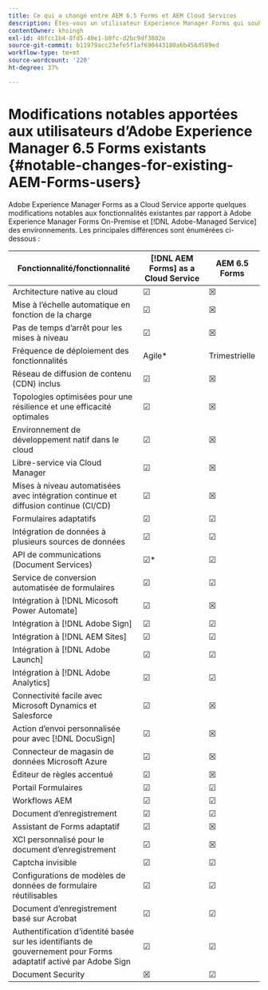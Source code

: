 ```yaml
---
title: Ce qui a changé entre AEM 6.5 Forms et AEM Cloud Services
description: Êtes-vous un utilisateur Experience Manager Forms qui souhaitez effectuer une mise à niveau vers Adobe Experience Manager Forms as a Cloud Service ? Découvrez les modifications les plus importantes avant de mettre à niveau ou de migrer vers Cloud Service.
contentOwner: khsingh
exl-id: 46fcc1b4-8fd5-40e1-b0fc-d2bc9df3802e
source-git-commit: b11979acc23efe5f1af690443180a6b456d589ed
workflow-type: tm+mt
source-wordcount: '220'
ht-degree: 37%

---
```


# Modifications notables apportées aux utilisateurs d’Adobe Experience Manager 6.5 Forms existants  {#notable-changes-for-existing-AEM-Forms-users}

Adobe Experience Manager Forms as a Cloud Service apporte quelques modifications notables aux fonctionnalités existantes par rapport à Adobe Experience Manager Forms On-Premise et [!DNL Adobe-Managed Service] des environnements. Les principales différences sont énumérées ci-dessous :

| Fonctionnalité/fonctionnalité | [!DNL AEM Forms] as a Cloud Service | AEM 6.5 Forms |
|---|---|---|
| Architecture native au cloud | ☑ | ☒ |
| Mise à l’échelle automatique en fonction de la charge | ☑ | ☒ |
| Pas de temps d’arrêt pour les mises à niveau | ☑ | ☒ |
| Fréquence de déploiement des fonctionnalités | Agile* | Trimestrielle |
| Réseau de diffusion de contenu (CDN) inclus | ☑ | ☒ |
| Topologies optimisées pour une résilience et une efficacité optimales | ☑ | ☒ |
| Environnement de développement natif dans le cloud | ☑ | ☒ |
| Libre-service via Cloud Manager | ☑ | ☒ |
| Mises à niveau automatisées avec intégration continue et diffusion continue (CI/CD) | ☑ | ☒ |
| Formulaires adaptatifs | ☑ | ☑ |
| Intégration de données à plusieurs sources de données | ☑ | ☑ |
| API de communications (Document Services) | ☑* | ☑ |
| Service de conversion automatisée de formulaires | ☑ | ☑ |
| Intégration à [!DNL Micosoft Power Automate] | ☑ | ☒ |
| Intégration à [!DNL Adobe Sign] | ☑ | ☑ |
| Intégration à [!DNL AEM Sites] | ☑ | ☑ |
| Intégration à [!DNL Adobe Launch] | ☑ | ☑ |
| Intégration à [!DNL Adobe Analytics] | ☑ | ☑ |
| Connectivité facile avec Microsoft Dynamics et Salesforce | ☑ | ☒ |
| Action d’envoi personnalisée pour avec [!DNL DocuSign] | ☑ | ☒ |
| Connecteur de magasin de données Microsoft Azure | ☑ | ☒ |
| Éditeur de règles accentué | ☑ | ☒ |
| Portail Formulaires | ☑ | ☑ |
| Workflows AEM | ☑ | ☑ |
| Document d’enregistrement | ☑ | ☑ |
| Assistant de Forms adaptatif | ☑ | ☒ |
| XCI personnalisé pour le document d’enregistrement | ☑ | ☒ |
| Captcha invisible | ☑ | ☑ |
| Configurations de modèles de données de formulaire réutilisables | ☑ | ☑ |
| Document d’enregistrement basé sur Acrobat | ☑ | ☑ |
| Authentification d’identité basée sur les identifiants de gouvernement pour Forms adaptatif activé par Adobe Sign | ☑ | ☑ |
| Document Security | ☒ | ☑ |

